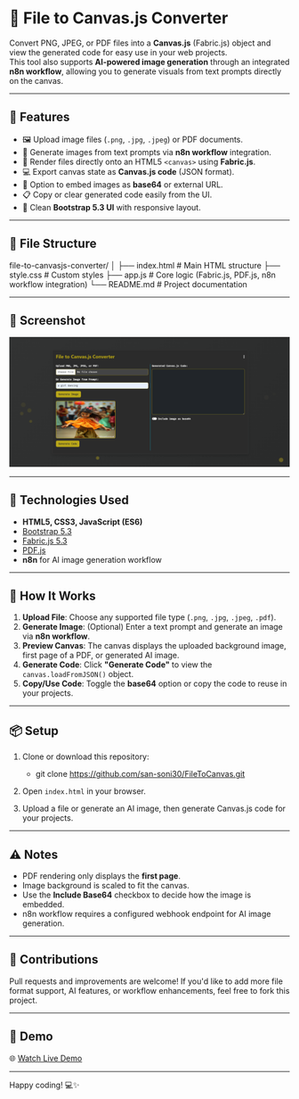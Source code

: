 # 🎨 File to Canvas.js Converter

Convert PNG, JPEG, or PDF files into a **Canvas.js** (Fabric.js) object and view the generated code for easy use in your web projects.  
This tool also supports **AI-powered image generation** through an integrated **n8n workflow**, allowing you to generate visuals from text prompts directly on the canvas.

---

## 🚀 Features

- 🖼 Upload image files (`.png`, `.jpg`, `.jpeg`) or PDF documents.  
- 🤖 Generate images from text prompts via **n8n workflow** integration.  
- 📄 Render files directly onto an HTML5 `<canvas>` using **Fabric.js**.  
- 💻 Export canvas state as **Canvas.js code** (JSON format).  
- 🔗 Option to embed images as **base64** or external URL.  
- 📋 Copy or clear generated code easily from the UI.  
- 🧼 Clean **Bootstrap 5.3 UI** with responsive layout.  

---

## 📂 File Structure


file-to-canvasjs-converter/
│
├── index.html          # Main HTML structure
├── style.css           # Custom styles
├── app.js              # Core logic (Fabric.js, PDF.js, n8n workflow integration)
└── README.md           # Project documentation


---

## 📸 Screenshot

![Preview](image.png)

---

## 🧰 Technologies Used

- **HTML5, CSS3, JavaScript (ES6)**  
- [Bootstrap 5.3](https://getbootstrap.com/)  
- [Fabric.js 5.3](http://fabricjs.com/)  
- [PDF.js](https://mozilla.github.io/pdf.js/)  
- **n8n** for AI image generation workflow  

---

## 🔧 How It Works

1. **Upload File**: Choose any supported file type (`.png`, `.jpg`, `.jpeg`, `.pdf`).  
2. **Generate Image**: (Optional) Enter a text prompt and generate an image via **n8n workflow**.  
3. **Preview Canvas**: The canvas displays the uploaded background image, first page of a PDF, or generated AI image.  
4. **Generate Code**: Click **"Generate Code"** to view the `canvas.loadFromJSON()` object.  
5. **Copy/Use Code**: Toggle the **base64** option or copy the code to reuse in your projects.  

---

## 📦 Setup

1. Clone or download this repository:  
   - git clone https://github.com/san-soni30/FileToCanvas.git


2. Open `index.html` in your browser.
3. Upload a file or generate an AI image, then generate Canvas.js code for your projects.

---

## ⚠️ Notes

* PDF rendering only displays the **first page**.
* Image background is scaled to fit the canvas.
* Use the **Include Base64** checkbox to decide how the image is embedded.
* n8n workflow requires a configured webhook endpoint for AI image generation.

---

## 🙌 Contributions

Pull requests and improvements are welcome! If you'd like to add more file format support, AI features, or workflow enhancements, feel free to fork this project.

---

## 🎥 Demo

🌐 [Watch Live Demo](https://youtu.be/7ngcZvR5Jd8)

---

Happy coding! 💻✨
